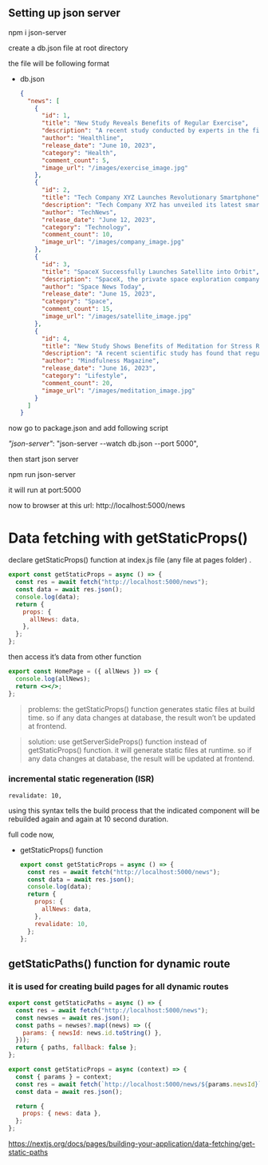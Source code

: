 ## Setting up json server

npm i json-server

create a db.json file at root directory

the file will be following format

- db.json
  ```json
  {
    "news": [
      {
        "id": 1,
        "title": "New Study Reveals Benefits of Regular Exercise",
        "description": "A recent study conducted by experts in the field suggests that regular exercise can have numerous health benefits, including improved cardiovascular function and increased mental well-being.",
        "author": "Healthline",
        "release_date": "June 10, 2023",
        "category": "Health",
        "comment_count": 5,
        "image_url": "/images/exercise_image.jpg"
      },
      {
        "id": 2,
        "title": "Tech Company XYZ Launches Revolutionary Smartphone",
        "description": "Tech Company XYZ has unveiled its latest smartphone model, boasting cutting-edge features, a powerful processor, and an impressive camera system.",
        "author": "TechNews",
        "release_date": "June 12, 2023",
        "category": "Technology",
        "comment_count": 10,
        "image_url": "/images/company_image.jpg"
      },
      {
        "id": 3,
        "title": "SpaceX Successfully Launches Satellite into Orbit",
        "description": "SpaceX, the private space exploration company, has successfully launched a communication satellite into orbit, marking another milestone in the company's achievements.",
        "author": "Space News Today",
        "release_date": "June 15, 2023",
        "category": "Space",
        "comment_count": 15,
        "image_url": "/images/satellite_image.jpg"
      },
      {
        "id": 4,
        "title": "New Study Shows Benefits of Meditation for Stress Relief",
        "description": "A recent scientific study has found that regular meditation practice can significantly reduce stress levels and promote a sense of calm and well-being.",
        "author": "Mindfulness Magazine",
        "release_date": "June 16, 2023",
        "category": "Lifestyle",
        "comment_count": 20,
        "image_url": "/images/meditation_image.jpg"
      }
    ]
  }
  ```

now go to package.json and add following script

_"json-server"_: "json-server --watch db.json --port 5000",

then start json server

npm run json-server

it will run at port:5000

now to browser at this url: http://localhost:5000/news

# Data fetching with getStaticProps()

declare getStaticProps() function at index.js file (any file at pages folder) .

```jsx
export const getStaticProps = async () => {
  const res = await fetch("http://localhost:5000/news");
  const data = await res.json();
  console.log(data);
  return {
    props: {
      allNews: data,
    },
  };
};
```

then access it’s data from other function

```jsx
export const HomePage = ({ allNews }) => {
  console.log(allNews);
  return <></>;
};
```

> problems: the getStaticProps() function generates static files at build time. so if any data changes at database, the result won’t be updated at frontend.

> solution: use getServerSideProps() function instead of getStaticProps() function. it will generate static files at runtime. so if any data changes at database, the result will be updated at frontend.

### incremental static regeneration (ISR)

```
revalidate: 10,
```

using this syntax tells the build process that the indicated component will be rebuilded again and again at 10 second duration.

full code now,

- getStaticProps() function
  ```jsx
  export const getStaticProps = async () => {
    const res = await fetch("http://localhost:5000/news");
    const data = await res.json();
    console.log(data);
    return {
      props: {
        allNews: data,
      },
      revalidate: 10,
    };
  };
  ```

## getStaticPaths() function for dynamic route

### it is used for creating build pages for all dynamic routes

```jsx
export const getStaticPaths = async () => {
  const res = await fetch("http://localhost:5000/news");
  const newses = await res.json();
  const paths = newses?.map((news) => ({
    params: { newsId: news.id.toString() },
  }));
  return { paths, fallback: false };
};

export const getStaticProps = async (context) => {
  const { params } = context;
  const res = await fetch(`http://localhost:5000/news/${params.newsId}`);
  const data = await res.json();

  return {
    props: { news: data },
  };
};
```

<https://nextjs.org/docs/pages/building-your-application/data-fetching/get-static-paths>

#
